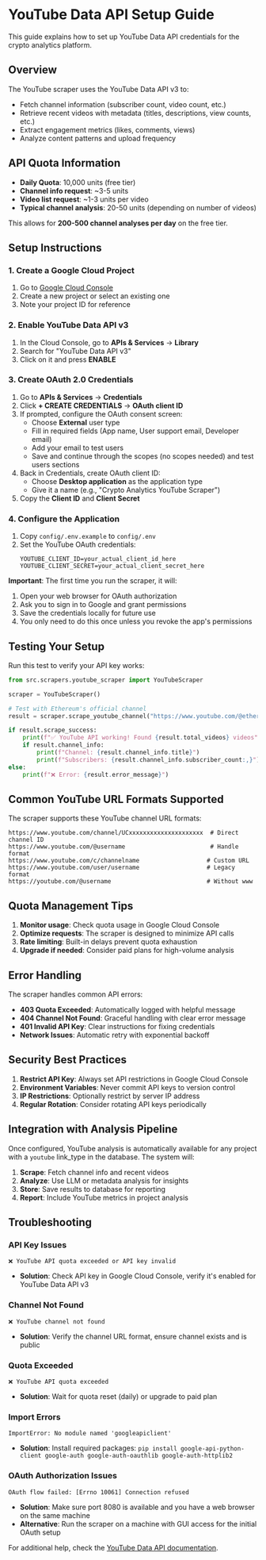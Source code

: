 # YouTube Data API Setup Guide

This guide explains how to set up YouTube Data API credentials for the crypto analytics platform.

## Overview

The YouTube scraper uses the YouTube Data API v3 to:
- Fetch channel information (subscriber count, video count, etc.)
- Retrieve recent videos with metadata (titles, descriptions, view counts, etc.)
- Extract engagement metrics (likes, comments, views)
- Analyze content patterns and upload frequency

## API Quota Information

- **Daily Quota**: 10,000 units (free tier)
- **Channel info request**: ~3-5 units
- **Video list request**: ~1-3 units per video
- **Typical channel analysis**: 20-50 units (depending on number of videos)

This allows for **200-500 channel analyses per day** on the free tier.

## Setup Instructions

### 1. Create a Google Cloud Project

1. Go to [Google Cloud Console](https://console.cloud.google.com/)
2. Create a new project or select an existing one
3. Note your project ID for reference

### 2. Enable YouTube Data API v3

1. In the Cloud Console, go to **APIs & Services** → **Library**
2. Search for "YouTube Data API v3"
3. Click on it and press **ENABLE**

### 3. Create OAuth 2.0 Credentials

1. Go to **APIs & Services** → **Credentials**
2. Click **+ CREATE CREDENTIALS** → **OAuth client ID**
3. If prompted, configure the OAuth consent screen:
   - Choose **External** user type
   - Fill in required fields (App name, User support email, Developer email)
   - Add your email to test users
   - Save and continue through the scopes (no scopes needed) and test users sections
4. Back in Credentials, create OAuth client ID:
   - Choose **Desktop application** as the application type
   - Give it a name (e.g., "Crypto Analytics YouTube Scraper")
5. Copy the **Client ID** and **Client Secret**

### 4. Configure the Application

1. Copy `config/.env.example` to `config/.env`
2. Set the YouTube OAuth credentials:
   ```
   YOUTUBE_CLIENT_ID=your_actual_client_id_here
   YOUTUBE_CLIENT_SECRET=your_actual_client_secret_here
   ```

**Important**: The first time you run the scraper, it will:
1. Open your web browser for OAuth authorization
2. Ask you to sign in to Google and grant permissions
3. Save the credentials locally for future use
4. You only need to do this once unless you revoke the app's permissions

## Testing Your Setup

Run this test to verify your API key works:

```python
from src.scrapers.youtube_scraper import YouTubeScraper

scraper = YouTubeScraper()

# Test with Ethereum's official channel
result = scraper.scrape_youtube_channel("https://www.youtube.com/@ethereum")

if result.scrape_success:
    print(f"✅ YouTube API working! Found {result.total_videos} videos")
    if result.channel_info:
        print(f"Channel: {result.channel_info.title}")
        print(f"Subscribers: {result.channel_info.subscriber_count:,}")
else:
    print(f"❌ Error: {result.error_message}")
```

## Common YouTube URL Formats Supported

The scraper supports these YouTube channel URL formats:

```
https://www.youtube.com/channel/UCxxxxxxxxxxxxxxxxxxxxx  # Direct channel ID
https://www.youtube.com/@username                        # Handle format
https://www.youtube.com/c/channelname                   # Custom URL
https://www.youtube.com/user/username                   # Legacy format
https://youtube.com/@username                           # Without www
```

## Quota Management Tips

1. **Monitor usage**: Check quota usage in Google Cloud Console
2. **Optimize requests**: The scraper is designed to minimize API calls
3. **Rate limiting**: Built-in delays prevent quota exhaustion
4. **Upgrade if needed**: Consider paid plans for high-volume analysis

## Error Handling

The scraper handles common API errors:

- **403 Quota Exceeded**: Automatically logged with helpful message
- **404 Channel Not Found**: Graceful handling with clear error message
- **401 Invalid API Key**: Clear instructions for fixing credentials
- **Network Issues**: Automatic retry with exponential backoff

## Security Best Practices

1. **Restrict API Key**: Always set API restrictions in Google Cloud Console
2. **Environment Variables**: Never commit API keys to version control
3. **IP Restrictions**: Optionally restrict by server IP address
4. **Regular Rotation**: Consider rotating API keys periodically

## Integration with Analysis Pipeline

Once configured, YouTube analysis is automatically available for any project with a `youtube` link_type in the database. The system will:

1. **Scrape**: Fetch channel info and recent videos
2. **Analyze**: Use LLM or metadata analysis for insights
3. **Store**: Save results to database for reporting
4. **Report**: Include YouTube metrics in project analysis

## Troubleshooting

### API Key Issues
```
❌ YouTube API quota exceeded or API key invalid
```
- **Solution**: Check API key in Google Cloud Console, verify it's enabled for YouTube Data API v3

### Channel Not Found
```
❌ YouTube channel not found
```
- **Solution**: Verify the channel URL format, ensure channel exists and is public

### Quota Exceeded
```
❌ YouTube API quota exceeded
```
- **Solution**: Wait for quota reset (daily) or upgrade to paid plan

### Import Errors
```
ImportError: No module named 'googleapiclient'
```
- **Solution**: Install required packages: `pip install google-api-python-client google-auth google-auth-oauthlib google-auth-httplib2`

### OAuth Authorization Issues
```
OAuth flow failed: [Errno 10061] Connection refused
```
- **Solution**: Make sure port 8080 is available and you have a web browser on the same machine
- **Alternative**: Run the scraper on a machine with GUI access for the initial OAuth setup

For additional help, check the [YouTube Data API documentation](https://developers.google.com/youtube/v3).